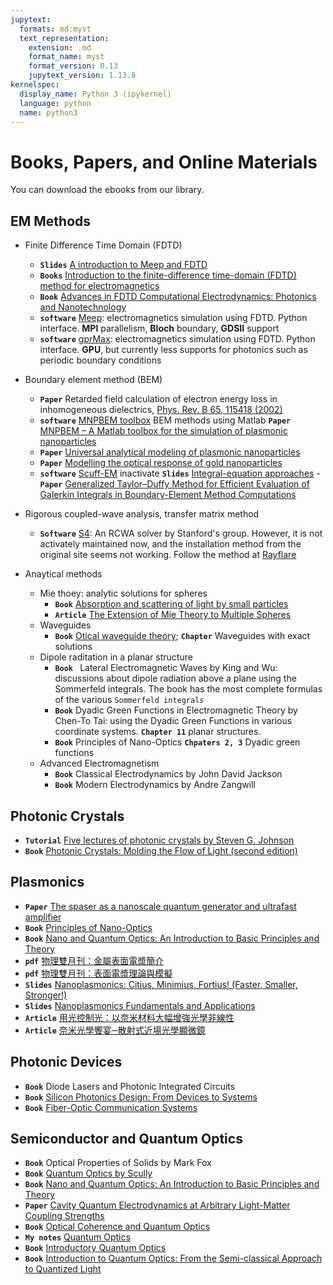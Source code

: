 ```yaml
---
jupytext:
  formats: md:myst
  text_representation:
    extension: .md
    format_name: myst
    format_version: 0.13
    jupytext_version: 1.13.8
kernelspec:
  display_name: Python 3 (ipykernel)
  language: python
  name: python3
---
```


# Books, Papers, and Online Materials
You can download the ebooks from our library. 
## EM Methods
- Finite Difference Time Domain (FDTD)
    - **`Slides`** [A introduction to Meep and FDTD](http://ab-initio.mit.edu/~ardavan/stuff/IEEE_Photonics_Society_SCV3.pdf)
    - **`Books`** [Introduction to the finite-difference time-domain (FDTD) method for electromagnetics](https://ieeexplore.ieee.org/document/6812520)
    - **`Book`** [Advances in FDTD Computational Electrodynamics: Photonics and Nanotechnology](http://ieeexplore.ieee.org/document/9100982)
    - **`software`** [Meep](https://meep.readthedocs.io/): electromagnetics simulation using FDTD. Python interface. **MPI**  parallelism, **Bloch** boundary, **GDSII** support 
    - **`software`** [gprMax](https://www.gprmax.com/): electromagnetics simulation using FDTD. Python interface. **GPU**, but currently less supports for photonics such as periodic boundary conditions  
- Boundary element method (BEM)
    - **`Paper`** Retarded field calculation of electron energy loss in inhomogeneous dielectrics, [Phys. Rev. B 65, 115418 (2002)](https://journals.aps.org/prb/abstract/10.1103/PhysRevB.65.115418)
    - **`software`** [MNPBEM toolbox](https://homepage.uni-graz.at/de/ulrich.hohenester/software/) BEM methods using Matlab
    **`Paper`** [MNPBEM – A Matlab toolbox for the simulation of plasmonic nanoparticles](https://doi.org/10.1016/j.cpc.2011.09.009)
    - **`Paper`** [Universal analytical modeling of plasmonic nanoparticles](https://doi.org/10.1039/C6CS00919K)
    - **`Paper`** [Modelling the optical response of gold nanoparticles](https://pubs.rsc.org/en/content/articlehtml/2008/cs/b711486a)
    - **`software`** [Scuff-EM](http://homerreid.github.io/scuff-em-documentation/) inactivate **`Slides`** [Integral-equation approaches](https://homerreid.github.io/SCUFFEMTutorialSymposium/IntegralEquations/)
    -**`Paper`** [Generalized Taylor–Duffy Method for Efficient Evaluation of Galerkin Integrals in Boundary-Element Method Computations](https://doi.org/10.1109/TAP.2014.2367492)
- Rigorous coupled-wave analysis, transfer matrix method
    - **`Software`** [S4](https://web.stanford.edu/group/fan/S4/index.html): An RCWA solver by Stanford's group. However, it is not activately maintained now, and the installation method from the original site seems not working. Follow the method at [Rayflare](https://rayflare.readthedocs.io/en/latest/)
    
    
- Anaytical methods
   - Mie thoey: analytic solutions for spheres 
     - **`Book`** [Absorption and scattering of light by small particles](https://onlinelibrary.wiley.com/doi/book/10.1002/9783527618156)
     - **`Article`** [The Extension of Mie Theory to Multiple Spheres](https://onlinelibrary.wiley.com/doi/book/10.1002/9783527618156)
   - Waveguides
     - **`Book`** [Otical waveguide theory](https://link.springer.com/book/10.1007/978-1-4613-2813-1); **`Chapter`** Waveguides with exact solutions
   - Dipole raditation in a planar structure
     - **`Book `** Lateral Electromagnetic Waves by King and Wu: discussions about dipole radiation above a plane using the Sommerfeld integrals. The book has the most complete formulas of the various `Sommerfeld integrals`
      - **`Book`** Dyadic Green Functions in Electromagnetic Theory by Chen-To Tai: using the  Dyadic Green Functions in various coordinate systems. **`Chapter 11`** planar structures.
     - **`Book`** Principles of Nano-Optics **`Chpaters 2, 3`** Dyadic green functions
   - Advanced Electromagnetism 
     - **`Book`** Classical Electrodynamics by John David Jackson
     - **`Book`** Modern Electrodynamics by Andre Zangwill 
   
## Photonic Crystals
- **`Tutorial`** [Five lectures of photonic crystals by Steven G. Johnson](http://ab-initio.mit.edu/photons/tutorial/)
- **`Book`** [Photonic Crystals: Molding the Flow of Light (second edition)](http://ab-initio.mit.edu/book/photonic-crystals-book.pdf) 

## Plasmonics 
- **`Paper`** [The spaser as a nanoscale quantum generator and ultrafast amplifier](https://iopscience.iop.org/article/10.1088/2040-8978/12/2/024004)
- **`Book`** [Principles of Nano-Optics](https://www.cambridge.org/core/books/principles-of-nanooptics/E884E5F4AA76DF179A1ECFDF77436452)
- **`Book`** [Nano and Quantum Optics: An Introduction to Basic Principles and Theory](https://link.springer.com/book/10.1007/978-3-030-30504-8)
- **`pdf`** [物理雙月刊：金屬表面電漿簡介](https://jhihsheng.github.io/Ref/pdf/physics_bimonth_intro_SPP.pdf)
- **`pdf`** [物理雙月刊：表面電漿理論與模擬](https://jhihsheng.github.io/Ref/pdf/physics_bimonth_Theory_Simulation_SPP.pdf)
- **`Slides`** [Nanoplasmonics: Citius, Minimius, Fortius! (Faster, Smaller, Stronger!)](http://physics.gsu.edu/stockman/data/Smaller_Stronger_Faster_40_min.pdf)
- **`Slides`** [Nanoplasmonics Fundamentals and Applications](http://physics.gsu.edu/stockman/data/Nanoplasmonics_Fundamentals_and_Applications_Erice_2017_200_min.pdf)
- **`Article`** [用光控制光：以奈米材料大幅增強光學非線性](https://pb.ps-taiwan.org/modules/news/article.php?storyid=645)
- **`Article`** [奈米光學饗宴─散射式近場光學顯微鏡 ](https://pb.ps-taiwan.org/modules/news/article.php?storyid=634)
## Photonic Devices
 - **`Book`** Diode Lasers and Photonic Integrated Circuits
 - **`Book`** [Silicon Photonics Design: From Devices to Systems](https://doi.org/10.1017/CBO9781316084168)
 - **`Book`** [Fiber-Optic Communication Systems](https://link.springer.com/book/10.1007/978-3-319-42367-8)
 
## Semiconductor and Quantum Optics
- **`Book`** Optical Properties of Solids by Mark Fox
- **`Book`** [Quantum Optics by Scully](https://doi.org/10.1017/CBO9780511813993)
- **`Book`**  [Nano and Quantum Optics: An Introduction to Basic Principles and Theory](https://link.springer.com/book/10.1007/978-3-030-30504-8)
- **`Paper`** [Cavity Quantum Electrodynamics at Arbitrary Light-Matter Coupling Strengths](https://journals.aps.org/prl/abstract/10.1103/PhysRevLett.126.153603)
- **`Book`** [Optical Coherence and Quantum Optics](https://doi.org/10.1017/CBO9781139644105)
- **`My notes`** [Quantum Optics](https://jhihsheng.github.io/courses/qo/)
- **`Book`** [Introductory Quantum Optics](https://doi.org/10.1017/CBO9780511791239)
- **`Book`** [Introduction to Quantum Optics: From the Semi-classical Approach to Quantized Light](https://doi.org/10.1017/CBO9780511778261)